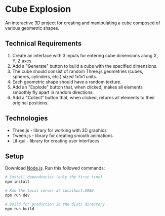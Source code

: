 # Cube Explosion

An interactive 3D project for creating and manipulating a cube composed of various geometric shapes.

## Technical Requirements

1. Create an interface with 3 inputs for entering cube dimensions along X, Y, Z axes.
2. Add a "Generate" button to build a cube with the specified dimensions.
3. The cube should consist of random Three.js geometries (cubes, spheres, cylinders, etc.) sized 1x1x1 units.
4. Each geometric shape should have a random texture.
5. Add an "Explode" button that, when clicked, makes all elements smoothly fly apart in random directions.
6. Add a "Collect" button that, when clicked, returns all elements to their original positions.

## Technologies

- Three.js - library for working with 3D graphics
- Tween.js - library for creating smooth animations
- Lil-gui - library for creating user interfaces

## Setup
Download [Node.js](https://nodejs.org/en/download/).
Run this followed commands:

``` bash
# Install dependencies (only the first time)
npm install

# Run the local server at localhost:8080
npm run dev

# Build for production in the dist/ directory
npm run build
```
